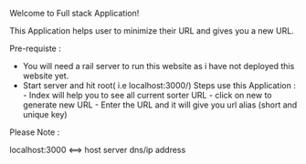 Welcome to Full stack Application!

This Application helps user to minimize their URL and gives you a new URL.

Pre-requiste :

- You will need a rail server to run this website as i have not deployed this website yet.
- Start server and hit root( i.e localhost:3000/)
Steps use this Application : - Index will help you to see all current sorter URL - click on new to generate new URL - Enter the URL and it will give you url alias (short and unique key)

Please Note :

localhost:3000 <==> host server dns/ip address
